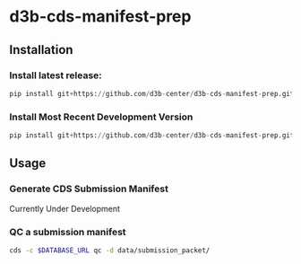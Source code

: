 # d3b-cds-manifest-prep

## Installation

### Install latest release: 

```python
pip install git+https://github.com/d3b-center/d3b-cds-manifest-prep.git@latest-release
```

### Install Most Recent Development Version


```python
pip install git+https://github.com/d3b-center/d3b-cds-manifest-prep.git
```

## Usage

### Generate CDS Submission Manifest

Currently Under Development

### QC a submission manifest

```sh
cds -c $DATABASE_URL qc -d data/submission_packet/
```